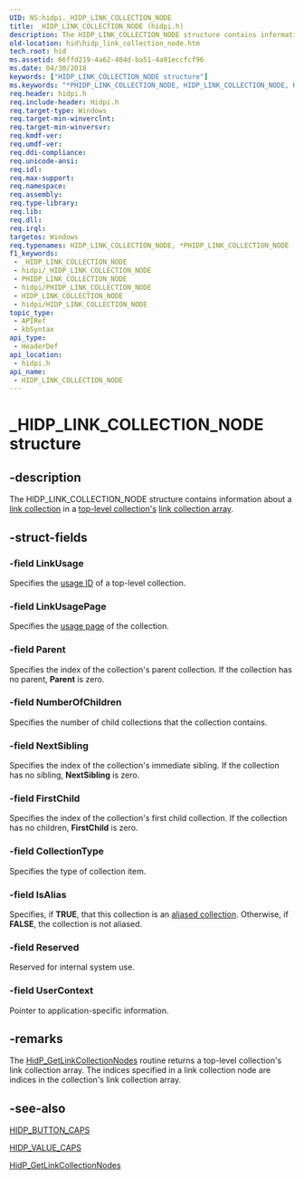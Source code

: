 ```yaml
---
UID: NS:hidpi._HIDP_LINK_COLLECTION_NODE
title: _HIDP_LINK_COLLECTION_NODE (hidpi.h)
description: The HIDP_LINK_COLLECTION_NODE structure contains information about a link collection in a top-level collection's link collection array.
old-location: hid\hidp_link_collection_node.htm
tech.root: hid
ms.assetid: 66ffd219-4a62-404d-ba51-4a91eccfcf96
ms.date: 04/30/2018
keywords: ["HIDP_LINK_COLLECTION_NODE structure"]
ms.keywords: "*PHIDP_LINK_COLLECTION_NODE, HIDP_LINK_COLLECTION_NODE, HIDP_LINK_COLLECTION_NODE structure [Human Input Devices], PHIDP_LINK_COLLECTION_NODE, PHIDP_LINK_COLLECTION_NODE structure pointer [Human Input Devices], _HIDP_LINK_COLLECTION_NODE, hid.hidp_link_collection_node, hidpi/HIDP_LINK_COLLECTION_NODE, hidpi/PHIDP_LINK_COLLECTION_NODE, hidstrct_8d1c79e1-c19d-4896-9572-cae49a06304a.xml"
req.header: hidpi.h
req.include-header: Hidpi.h
req.target-type: Windows
req.target-min-winverclnt: 
req.target-min-winversvr: 
req.kmdf-ver: 
req.umdf-ver: 
req.ddi-compliance: 
req.unicode-ansi: 
req.idl: 
req.max-support: 
req.namespace: 
req.assembly: 
req.type-library: 
req.lib: 
req.dll: 
req.irql: 
targetos: Windows
req.typenames: HIDP_LINK_COLLECTION_NODE, *PHIDP_LINK_COLLECTION_NODE
f1_keywords:
 - _HIDP_LINK_COLLECTION_NODE
 - hidpi/_HIDP_LINK_COLLECTION_NODE
 - PHIDP_LINK_COLLECTION_NODE
 - hidpi/PHIDP_LINK_COLLECTION_NODE
 - HIDP_LINK_COLLECTION_NODE
 - hidpi/HIDP_LINK_COLLECTION_NODE
topic_type:
 - APIRef
 - kbSyntax
api_type:
 - HeaderDef
api_location:
 - hidpi.h
api_name:
 - HIDP_LINK_COLLECTION_NODE
---
```


# _HIDP_LINK_COLLECTION_NODE structure


## -description

The HIDP_LINK_COLLECTION_NODE structure contains information about a <a href="/windows-hardware/drivers/hid/link-collections">link collection</a> in a <a href="/windows-hardware/drivers/hid/top-level-collections">top-level collection's</a> <a href="/windows-hardware/drivers/hid/link-collections">link collection array</a>.

## -struct-fields

### -field LinkUsage

Specifies the <a href="/windows-hardware/drivers/hid/hid-usages">usage ID</a> of a top-level collection.

### -field LinkUsagePage

Specifies the <a href="/windows-hardware/drivers/hid/hid-usages">usage page</a> of the collection.

### -field Parent

Specifies the index of the collection's parent collection. If the collection has no parent, <b>Parent</b> is zero.

### -field NumberOfChildren

Specifies the number of child collections that the collection contains.

### -field NextSibling

Specifies the index of the collection's immediate sibling. If the collection has no sibling, <b>NextSibling</b> is zero.

### -field FirstChild

Specifies the index of the collection's first child collection. If the collection has no children, <b>FirstChild</b> is zero.

### -field CollectionType

Specifies the type of collection item.

### -field IsAlias

Specifies, if <b>TRUE</b>, that this collection is an <a href="/windows-hardware/drivers/hid/link-collections">aliased collection</a>. Otherwise, if <b>FALSE</b>, the collection is not aliased.

### -field Reserved

Reserved for internal system use.

### -field UserContext

Pointer to application-specific information.

## -remarks

The <a href="/windows-hardware/drivers/ddi/hidpi/nf-hidpi-hidp_getlinkcollectionnodes">HidP_GetLinkCollectionNodes</a> routine returns a top-level collection's link collection array. The indices specified in a link collection node are indices in the collection's link collection array.

## -see-also

<a href="/windows-hardware/drivers/ddi/hidpi/ns-hidpi-_hidp_button_caps">HIDP_BUTTON_CAPS</a>



<a href="/windows-hardware/drivers/ddi/hidpi/ns-hidpi-_hidp_value_caps">HIDP_VALUE_CAPS</a>



<a href="/windows-hardware/drivers/ddi/hidpi/nf-hidpi-hidp_getlinkcollectionnodes">HidP_GetLinkCollectionNodes</a>